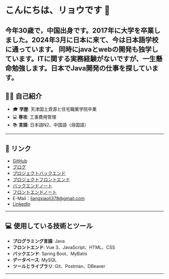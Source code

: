 # こんにちは、リョウです 👋   

今年30歳で，中国出身です。2017年に大学を卒業しました。2024年3月に日本に来て、今は日本語学校に通っています。 
同時にjavaとwebの開発も独学しています。ITに関する実務経験がないですが、一生懸命勉強します。日本でJava開発の仕事を探しています。
---

## 🧑‍💻 自己紹介

- 🎓 **学歴**: 天津国土資源と住宅職業学院卒業
- 💻 **専攻**: 工事費用管理
- 📚 **言語**: 日本語N2、中国語（母国語）

---

## 🚀 リンク

- [GitHub](https://github.com/Silence20240313)
- [ブログ](https://qiita.com/Silence20240313)
- [プロジェクトバックエンド](https://github.com/Silence20240313/Book-Back-End)
- [プロジェクトフロントエンド](https://github.com/Silence20240313/Book-Front-End)
- [バックエンドノート](https://github.com/Silence20240313/java-learning/tree/main/java%E7%AC%94%E8%AE%B0)
- [フロントエンドノート](https://github.com/Silence20240313/java-learning/tree/main/%E5%89%8D%E7%AB%AF%E5%8F%8Asql%E7%AC%94%E8%AE%B0)
- E-Mail：liangxiaoli378@gmail.com
- [LinkedIn](https://www.linkedin.com/in/xiaoli-liang-1b9681347/)
---

## 💻 使用している技術とツール

- **プログラミング言語**: Java
- **フロントエンド**: Vue 3、JavaScript、HTML、CSS
- **バックエンド**: Spring Boot、MyBatis
- **データベース**: MySQL
- **ツールとライブラリ**: Git、Postman、DBeaver
---
